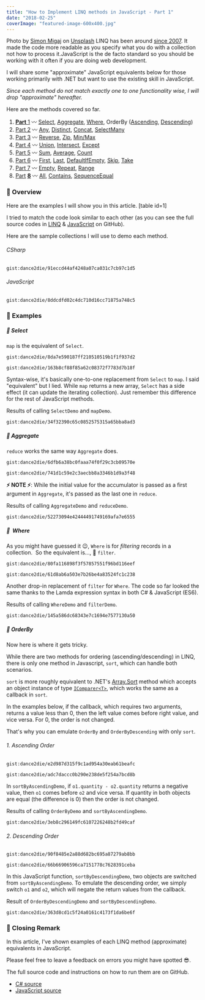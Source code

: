 ```yaml
---
title: "How to Implement LINQ methods in JavaScript - Part 1"
date: "2018-02-25"
coverImage: "featured-image-600x400.jpg"
---
```


Photo by [Simon Migaj](https://unsplash.com/photos/sa7KClvDBpo?utm_source=unsplash&utm_medium=referral&utm_content=creditCopyText) on [Unsplash](https://unsplash.com/search/photos/map?utm_source=unsplash&utm_medium=referral&utm_content=creditCopyText) LINQ has been around [since 2007](https://msdn.microsoft.com/en-us/library/bb308959.aspx?f=255&MSPPError=-2147217396). It made the code more readable as you specify what you do with a collection not how to process it.JavaScript is the de facto standard so you should be working with it often if you are doing web development.

I will share some "approximate" JavaScript equivalents below for those working primarily with .NET but want to use the existing skill in JavaScript.

_Since each method do not match exactly one to one functionality wise, I will drop "approximate" hereafter._

Here are the methods covered so far.

1. [**Part** 1](https://www.slightedgecoder.com/2018/02/24/approximate-equivalent-linq-methods-javascript/) 〰️ [Select](https://www.slightedgecoder.com/2018/02/24/approximate-equivalent-linq-methods-javascript/#select), [Aggregate](https://www.slightedgemate-equivalent-linq-methods-javascript/#aggregate), [Where](https://www.slightedgecoder.com/2018/02/24/approximate-equivalent-linq-methods-javascript/#where), OrderBy ([Ascending](https://www.slightedgecoder.com/2018/02/24/approximate-equivalent-linq-methods-javascript/#orderByAscending), [Descending](https://www.slightedgecoder.com/2018/02/24/approximate-equivalent-linq-methods-javascript/#orderByDescending))
2. [Part 2](https://www.slightedgecoder.com/2018/03/03/approximate-equivalent-linq-methods-javascript-part-2/) 〰️ [Any](https://www.slightedgecoder.com/2018/03/03/approximate-equivalent-linq-methods-javascript-part-2/#any), [Distinct](https://www.slightedgecoder.com/2018/03/03/approximate-equivalent-linq-methods-javascript-part-2/#distinct), [Concat](https://www.slightedgecoder.com/2018/03/03/approximate-equivalent-linq-methods-javascript-part-2/#concat), [SelectMany](https://www.slightedgecoder.com/2018/03/03/approximate-equivalent-linq-methods-javascript-part-2/#selectmany)
3. [Part 3](https://www.slightedgecoder.com/2018/03/10/an-approximate-equivalent-of-linq-methods-in-javascript-part-3/) 〰️ [Reverse](https://www.slightedgecoder.com/2018/03/10/an-approximate-equivalent-of-linq-methods-in-javascript-part-3/#reverse), [Zip](https://www.slightedgecoder.com/2018/03/10/an-approximate-equivalent-of-linq-methods-in-javascript-part-3/#zip), [Min/Max](https://www.slightedgecoder.com/2018/03/10/an-approximate-equivalent-of-linq-methods-in-javascript-part-3/#minmax)
4. [Part 4](https://www.slightedgecoder.com/2018/03/21/an-approximate-equivalent-of-linq-methods-in-javascript-part-4/) 〰️ [Union](https://www.slightedgecoder.com/2018/03/21/an-approximate-equivalent-of-linq-methods-in-javascript-part-4/#union), [Intersect](https://www.slightedgecoder.com/2018/03/21/an-approximate-equivalent-of-linq-methods-in-javascript-part-4/#intersect), [Except](https://www.slightedgecoder.com/2018/03/21/an-approximate-equivalent-of-linq-methods-in-javascript-part-4/#except)
5. [Part 5](https://www.slightedgecoder.com/2018/03/31/an-approximate-equivalent-of-linq-methods-in-javascript-part-5/) 〰️ [Sum](https://www.slightedgecoder.com/2018/03/31/an-approximate-equivalent-of-linq-methods-in-javascript-part-5/#sum), [Average](https://www.slightedgecoder.com/2018/03/31/an-approximate-equivalent-of-linq-methods-in-javascript-part-5/#average), [Count](https://www.slightedgecoder.com/2018/03/31/an-approximate-equivalent-of-linq-methods-in-javascript-part-5/#count)
6. [Part 6](https://www.slightedgecoder.com/2018/04/14/an-approximate-equivalent-of-linq-methods-in-javascript-part-6/) 〰️ [First](https://www.slightedgecoder.com/2018/04/14/an-approximate-equivalent-of-linq-methods-in-javascript-part-6/#first), [Last](https://www.slightedgecoder.com/2018/04/14/an-approximate-equivalent-of-linq-methods-in-javascript-part-6/#last), [DefaultIfEmpty](https://www.slightedgecoder.com/2018/04/14/an-approximate-equivalent-of-linq-methods-in-javascript-part-6/#defaultIfEmpty), [Skip](https://www.slightedgecoder.com/2018/04/14/an-approximate-equivalent-of-linq-methods-in-javascript-part-6/#skip), [Take](https://www.slightedgecoder.com/2018/04/14/an-approximate-equivalent-of-linq-methods-in-javascript-part-6/#take)
7. [Part 7](https://www.slightedgecoder.com/2018/04/21/an-approximate-equivalent-of-linq-methods-in-javascript-part-7/) 〰️ [Empty](https://www.slightedgecoder.com/2018/04/21/an-approximate-equivalent-of-linq-methods-in-javascript-part-7#empty), [Repeat](https://www.slightedgecoder.com/2018/04/21/an-approximate-equivalent-of-linq-methods-in-javascript-part-7#repeat), [Range](https://www.slightedgecoder.com/2018/04/21/an-approximate-equivalent-of-linq-methods-in-javascript-part-7#range)
8. [Par](https://www.slightedgecoder.com/2018/04/28/how-to-implement-linq-methods-in-javascript-part-8/)[t](https://www.slightedgecoder.com/2018/04/28/how-to-implement-linq-methods-in-javascript-part-8/) **[8](https://www.slightedgecoder.com/2018/04/28/how-to-implement-linq-methods-in-javascript-part-8/)** 〰️ [All](#all), [Contains](#contains), [SequenceEqual](#sequenceEqual)

### 🔴 Overview

Here are the examples I will show you in this article. [table id=1]

I tried to match the code look similar to each other (as you can see the full source codes in [LINQ](https://github.com/dance2die/blog.LinqAndJavascript.CSharpDemo/blob/master/Program.cs) & [JavaScript](https://github.com/dance2die/blog.LinqAndJavascript.JavascriptDemo/blob/master/index.js) on GitHub).

Here are the sample collections I will use to demo each method.

###### CSharp

`gist:dance2die/91eccd44af4248a07ca031c7cb97c1d5`

###### JavaScript

`gist:dance2die/8ddcdfd02c4dc710d16cc71875a748c5`

### 🔴 Examples

##### 🔸 Select

`map` is the equivalent of `Select`.

`gist:dance2die/8da7e590187ff210510519b1f1f937d2`

`gist:dance2die/163b8cf88f85a62c08372f7783d7b18f`

Syntax-wise, it's basically one-to-one replacement from `Select` to `map`. I said "equivalent" but I lied. While `map` returns a new array, `Select` has a side effect (it can update the iterating collection). Just remember this difference for the rest of JavaScript methods.

Results of calling `SelectDemo` and `mapDemo`.

`gist:dance2die/34f32390c65c0852575315a65bba8ad3`

##### 🔸 Aggregate

`reduce` works the same way `Aggregate` does.

`gist:dance2die/6dfb6a38bc0faaa74f0f29c3cb09570e`

`gist:dance2die/741d1c59e2c3aecbb8a3346b1d9a3f48`

**⚡ NOTE ⚡**: While the initial value for the accumulator is passed as a first argument in `Aggregate`, it's passed as the last one in `reduce`.

Results of calling `AggregateDemo` and `reduceDemo`.

`gist:dance2die/52273094e42444491749169afa7e6555`

##### 🔸  Where

As you might have guessed it 😉, `Where` is for _filtering_ records in a collection.  So the equivalent is..., 🎉 `filter`.

`gist:dance2die/80fa116898f3f57857551f96bd116eef`

`gist:dance2die/61d8ab6a503e7b26be4a83524fc1c238`

Another drop-in replacement of `filter` for `Where`. The code so far looked the same thanks to the Lamda expression syntax in both C# & JavaScript (ES6).

Results of calling `WhereDemo` and `filterDemo`.

`gist:dance2die/145a586dc68343e7c1694e7577130a50`

##### 🔸 OrderBy

Now here is where it gets tricky.

While there are two methods for ordering (ascending/descending) in LINQ, there is only one method in Javascript, `sort`, which can handle both scenarios.

`sort` is more roughly equivalent to .NET's [Array.Sort](https://msdn.microsoft.com/en-us/library/bzw8611x%28v=vs.110%29.aspx?f=255&MSPPError=-2147217396) method which accepts an object instance of type [`IComparer<T>`](<https://msdn.microsoft.com/en-us/library/8ehhxeaf(v=vs.110).aspx>), which works the same as a callback in `sort`.

In the examples below, if the callback, which requires two arguments, returns a value less than 0, then the left value comes before right value, and vice versa. For 0, the order is not changed.

That's why you can emulate `OrderBy` and `OrderByDescending` with only `sort`.

###### 1. Ascending Order

`gist:dance2die/e2d987d315f9c1ad954a30eab61beafc`

`gist:dance2die/adc7daccc0b290e238de5f254a7bcd8b`

In `sortByAscendingDemo`, if `o1.quantity - o2.quantity` returns a negative value, then `o1` comes before `o2` and vice versa. If quantity in both objects are equal (the difference is 0) then the order is not changed.

Results of calling `OrderByDemo` and `sortByAscendingDemo`.

`gist:dance2die/3eb8c296149fc6107226248b2fd49caf`

###### 2. Descending Order

`gist:dance2die/90f8485e2a88d682bc695a87279ab8bb`

`gist:dance2die/66b66906596ca7151778c7628391ceba`

In this JavaScript function, `sortByDescendingDemo`, two objects are switched from `sortByAscendingDemo`. To emulate the descending order, we simply switch `o1` and `o2`, which will negate the return values from the callback.

Result of `OrderByDescendingDemo` and `sortByDescendingDemo`.

`gist:dance2die/363d8cd1c5f24a0161c4173f1da6be6f`

### 🔴 Closing Remark

In this article, I've shown examples of each LINQ method (approximate) equivalents in JavaScript.

Please feel free to leave a feedback on errors you might have spotted 😎.

The full source code and instructions on how to run them are on GitHub.

- [C# source](https://github.com/dance2die/blog.LinqAndJavascript.CSharpDemo)
- [JavaScript source](https://github.com/dance2die/blog.LinqAndJavascript.JavascriptDemo)
